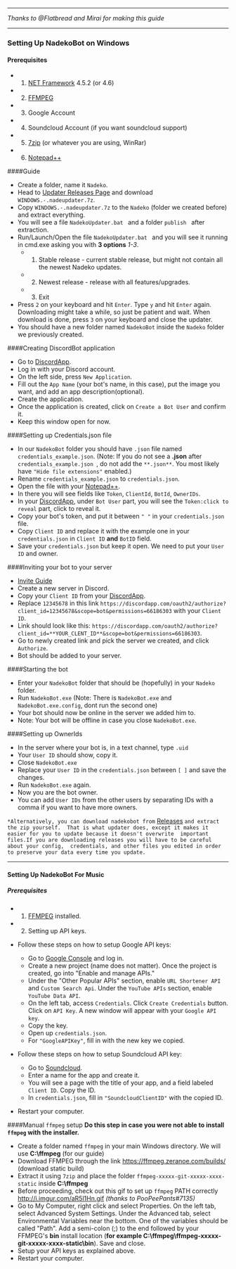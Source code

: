 ________________________________________________________________________________
*Thanks to @Flatbread and Mirai for making this guide*
________________________________________________________________________________

### Setting Up NadekoBot on Windows
#### Prerequisites 
- 1) [NET Framework][NET Framework] 4.5.2 (or 4.6)
- 2) [FFMPEG][FFMPEG] 
- 3) Google Account
- 4) Soundcloud Account (if you want soundcloud support)
- 5) [7zip][7zip] (or whatever you are using, WinRar)
- 6) [Notepad++][Notepad++]

####Guide 

- Create a folder, name it `Nadeko`.
- Head to [Updater Releases Page][Updater] and download `WINDOWS.-.nadeupdater.7z`.
- Copy `WINDOWS.-.nadeupdater.7z` to the `Nadeko` (folder we created before) and extract everything.
- You will see a file `NadekoUpdater.bat ` and a folder `publish ` after extraction.
- Run/Launch/Open the file `NadekoUpdater.bat ` and you will see it running in cmd.exe asking you with **3 options** *1-3*.
    - 1) Stable release - current stable release, but might not contain all the newest Nadeko updates.
    - 2) Newest release - release with all features/upgrades.
    - 3) Exit
- Press `2` on your keyboard and hit `Enter`. Type `y` and hit `Enter` again. Downloading might take a while, so just be patient and wait. When download is done, press `3` on your keyboard and close the updater.
- You should have a new folder named `NadekoBot` inside the `Nadeko` folder we previously created.

####Creating DiscordBot application
- Go to [DiscordApp][DiscordApp].
- Log in with your Discord account.
- On the left side, press `New Application`.
- Fill out the `App Name` (your bot's name, in this case), put the image you want, and add an app description(optional).
- Create the application.
- Once the application is created, click on `Create a Bot User` and confirm it.
- Keep this window open for now.

####Setting up Credentials.json file
- In our `NadekoBot` folder you should have `.json` file named `credentials_example.json`. (Note: If you do not see a **.json** after `credentials_example.json `, do not add the `**.json**`. You most likely have `"Hide file extensions"` enabled.)
- Rename `credentials_example.json` to `credentials.json`.
- Open the file with your [Notepad++][Notepad++].
- In there you will see fields like `Token`, `ClientId`, `BotId`, `OwnerIDs`.
- In your [DiscordApp][DiscordApp], under `Bot User` part, you will see the `Token:click to reveal` part, click to reveal it.
- Copy your bot's token, and put it between `" "` in your `credentials.json` file.
- Copy `Client ID` and replace it with the example one in your `credentials.json` in `Client ID` **and** `BotID` field.
- Save your `credentials.json` but keep it open. We need to put your `User ID` and owner.

####Inviting your bot to your server 
- [Invite Guide][Invite Guide]
- Create a new server in Discord.
- Copy your `Client ID` from your [DiscordApp][DiscordApp].
- Replace `12345678` in this link `https://discordapp.com/oauth2/authorize?client_id=12345678&scope=bot&permissions=66186303` with your `Client ID`.
- Link should look like this: `https://discordapp.com/oauth2/authorize?client_id=**YOUR_CLENT_ID**&scope=bot&permissions=66186303`.
- Go to newly created link and pick the server we created, and click `Authorize`.
- Bot should be added to your server.

####Starting the bot
- Enter your `NadekoBot` folder that should be (hopefully) in your `Nadeko` folder.
- Run `NadekoBot.exe` (Note: There is `NadekoBot.exe` and `NadekoBot.exe.config`, dont run the second one)
- Your bot should now be online in the server we added him to.
- Note: Your bot will be offline in case you close `NadekoBot.exe`.

####Setting up OwnerIds
- In the server where your bot is, in a text channel, type `.uid`
- Your `User ID` should show, copy it.
- Close `NadekoBot.exe`
- Replace your `User ID` in the `credentials.json` between `[ ]` and save the changes.
- Run `NadekoBot.exe` again.
- Now you are the bot owner.
- You can add `User IDs` from the other users by separating IDs with a comma if you want to have more owners.

`*Alternatively, you can download nadekobot from` [Releases][Releases] `and extract the zip yourself. 
That is what updater does, except it makes it easier for you to update because it doesn't overwrite 
important files.If you are downloading releases you will have to be careful about your config, 
credentials, and other files you edited in order to preserve your data every time you update.`

________________________________________________________________________________

#### Setting Up NadekoBot For Music
##### Prerequisites
- 1) [FFMPEG][FFMPEG] installed.
- 2) Setting up API keys.

- Follow these steps on how to setup Google API keys:
    - Go to [Google Console][Google Console] and log in.
    - Create a new project (name does not matter). Once the project is created, go into "Enable and manage APIs."
    - Under the "Other Popular APIs" section, enable `URL Shortener API` and `Custom Search Api`. Under the `YouTube APIs` section, enable `YouTube Data API`.
    - On the left tab, access `Credentials`. Click `Create Credentials` button. Click on `API Key`. A new window will appear with your `Google API key`. 
    - Copy the key.
    - Open up `credentials.json`. 
    - For `"GoogleAPIKey"`, fill in with the new key we copied.
- Follow these steps on how to setup Soundcloud API key:
    - Go to [Soundcloud][Soundcloud]. 
    - Enter a name for the app and create it. 
    - You will see a page with the title of your app, and a field labeled `Client ID`. Copy the ID. 
    - In `credentials.json`, fill in `"SoundcloudClientID"` with the copied ID.
- Restart your computer.

####Manual `ffmpeg` setup 
**Do this step in case you were not able to install `ffmpeg` with the installer.**

- Create a folder named `ffmpeg` in your main Windows directory. We will use **C:\ffmpeg** (for our guide)
- Download FFMPEG through the link https://ffmpeg.zeranoe.com/builds/ (download static build)
- Extract it using `7zip` and place the folder `ffmpeg-xxxxx-git-xxxxx-xxxx-static` inside **C:\ffmpeg**
- Before proceeding, check out this gif to set up `ffmpeg` PATH correctly http://i.imgur.com/aR5l1Hn.gif *(thanks to PooPeePants#7135)*
- Go to My Computer, right click and select Properties. On the left tab, select Advanced System Settings. Under the Advanced tab, select Environmental Variables near the bottom. One of the variables should be called "Path". Add a semi-colon (;) to the end followed by your FFMPEG's **bin** install location (**for example C:\ffmpeg\ffmpeg-xxxxx-git-xxxxx-xxxx-static\bin**). Save and close.
- Setup your API keys as explained above.
- Restart your computer.

[NET Framework]: https://www.microsoft.com/en-us/download/details.aspx?id=48130
[FFMPEG]: https://github.com/Soundofdarkness/FFMPEG-Installer
[7zip]: http://www.7-zip.org/download.html
[Updater]: https://github.com/Kwoth/NadekoUpdater/releases
[Releases]: https://github.com/Kwoth/NadekoBot/releases
[DiscordApp]: https://discordapp.com/developers/applications/me
[Notepad++]: https://notepad-plus-plus.org/
[Invite Guide]: http://discord.kongslien.net/guide.html
[Google Console]: https://console.developers.google.com
[Soundcloud]: https://soundcloud.com/you/apps/new
